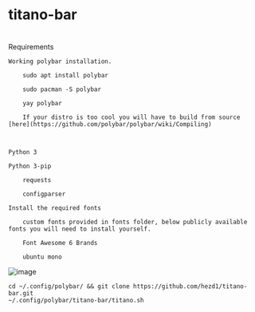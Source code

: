 # titano-bar

# 

Requirements

    Working polybar installation.
    
        sudo apt install polybar
        
        sudo pacman -S polybar
        
        yay polybar
        
        If your distro is too cool you will have to build from source [here](https://github.com/polybar/polybar/wiki/Compiling)



    Python 3

    Python 3-pip

        requests
  
        configparser
  
    Install the required fonts
    
        custom fonts provided in fonts folder, below publicly available fonts you will need to install yourself.
    
        Font Awesome 6 Brands
    
        ubuntu mono
    
![image](https://user-images.githubusercontent.com/25522056/160284223-53952244-ebb2-4d48-ab57-5a08dda2f35a.png)



    
    cd ~/.config/polybar/ && git clone https://github.com/hezd1/titano-bar.git
    ~/.config/polybar/titano-bar/titano.sh
